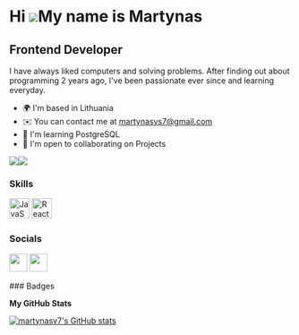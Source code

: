 Hi ![](https://user-images.githubusercontent.com/18350557/176309783-0785949b-9127-417c-8b55-ab5a4333674e.gif)My name is Martynas
================================================================================================================================

Frontend Developer
------------------

I have always liked computers and solving problems. After finding out about programming 2 years ago, I've been passionate ever since and learning everyday.

* 🌍  I'm based in Lithuania
* ✉️  You can contact me at [martynasvs7@gmail.com](mailto:martynasvs7@gmail.com)
* 🧠  I'm learning PostgreSQL
* 🤝  I'm open to collaborating on Projects

<a href="https://www.github.com/martynasv7" target="_blank" rel="noreferrer"><img
src="https://img.shields.io/github/followers/martynasv7?logo=github&style=for-the-badge&color=0891b2&labelColor=1c1917" /></a><a href="https://www.twitter.com/martynasvs7" target="_blank" rel="noreferrer"><img
src="https://img.shields.io/twitter/follow/martynasvs7?logo=twitter&style=for-the-badge&color=0891b2&labelColor=1c1917"
/></a>
### Skills

<p align="left">
<a href="https://developer.mozilla.org/en-US/docs/Web/JavaScript" target="_blank" rel="noreferrer"><img src="https://raw.githubusercontent.com/danielcranney/readme-generator/main/public/icons/skills/javascript-colored.svg" width="36" height="36" alt="JavaScript" /></a>
<a href="https://reactjs.org/" target="_blank" rel="noreferrer"><img src="https://raw.githubusercontent.com/danielcranney/readme-generator/main/public/icons/skills/react-colored.svg" width="36" height="36" alt="React" /></a>
</p>

### Socials

<p align="left"> <a href="https://www.github.com/martynasv7" target="_blank" rel="noreferrer"><img src="https://raw.githubusercontent.com/danielcranney/readme-generator/main/public/icons/socials/github.svg" width="32" height="32" /></a> <a href="https://www.twitter.com/martynasvs7" target="_blank" rel="noreferrer"><img src="https://raw.githubusercontent.com/danielcranney/readme-generator/main/public/icons/socials/twitter.svg" width="32" height="32" /></a></p>
### Badges

<b>My GitHub Stats</b>

<a href="http://www.github.com/martynasv7"><img src="https://github-readme-stats.vercel.app/api?username=martynasv7&show_icons=true&hide=&count_private=true&title_color=0891b2&text_color=ffffff&icon_color=0891b2&bg_color=1c1917&hide_border=true&show_icons=true" alt="martynasv7's GitHub stats" /></a>
